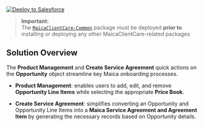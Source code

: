 <a href="https://githubsfdeploy.herokuapp.com">
  <img alt="Deploy to Salesforce"
       src="https://raw.githubusercontent.com/afawcett/githubsfdeploy/master/deploy.png">
</a>

> **Important:**  
> The [`MaicaClientCare-Common`](https://github.com/VerticAU/MaicaClientCare-Common) package must be deployed **prior to** installing or deploying any other MaicaClientCare-related packages


## Solution Overview

The **Product Management** and **Create Service Agreement** quick actions on the **Opportunity** object streamline key Maica onboarding processes.

- **Product Management**: enables users to add, edit, and remove **Opportunity Line Items** while selecting the appropriate **Price Book**.

- **Create Service Agreement**: simplifies converting an Opportunity and Opportunity Line Items into a **Maica Service Agreement and Agreement Item** by generating the necessary records based on Opportunity details.



